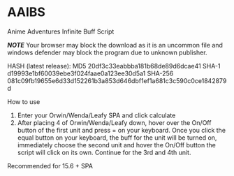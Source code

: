 # AAIBS
Anime Adventures Infinite Buff Script

***NOTE***
Your browser may block the download as it is an uncommon file and windows defender may block the program due to unknown publisher. 

HASH (latest release): 
MD5	20df3c33eabbba181b68de89d6dcae41
SHA-1 d19993e1bf60039ebe3f024faae0a123ee30d5a1
SHA-256	081c09fb19655e6d33d152261b3a853d646dbf1ef1a681c3c590c0ce1842879d

How to use
1) Enter your Orwin/Wenda/Leafy SPA and click calculate
2) After placing 4 of Orwin/Wenda/Leafy down, hover over the On/Off button of the first unit and press = on your keyboard. Once you click the equal button on your keyboard, the buff for the unit will be turned on, immediately choose the second unit and hover the On/Off button the script will click on its own. Continue for the 3rd and 4th unit.

Recommended for 15.6 + SPA


